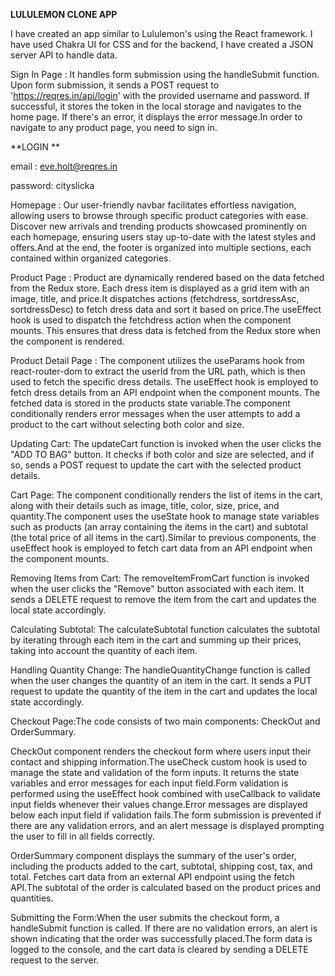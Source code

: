 **LULULEMON CLONE APP**

I have created an app similar to Lululemon's using the React framework. I have used Chakra UI for CSS and for the backend, I have created a JSON server API to handle data.

Sign In Page : It handles form submission using the handleSubmit function. Upon form submission, it sends a POST request to 'https://reqres.in/api/login' with the provided username and password. If successful, it stores the token in the local storage and navigates to the home page. If there's an error, it displays the error message.In order to navigate to any product page, you need to sign in.

**LOGIN **

email : eve.holt@reqres.in

password: cityslicka

Homepage : Our user-friendly navbar facilitates effortless navigation, allowing users to browse through specific product categories with ease.
Discover new arrivals and trending products showcased prominently on each homepage, ensuring users stay up-to-date with the latest styles and offers.And at the end, the footer is organized into multiple sections, each contained within organized categories.

Product Page :  Product are dynamically rendered based on the data fetched from the Redux store. Each dress item is displayed as a grid item with an image, title, and price.It dispatches actions (fetchdress, sortdressAsc, sortdressDesc) to fetch dress data and sort it based on price.The useEffect hook is used to dispatch the fetchdress action when the component mounts. This ensures that dress data is fetched from the Redux store when the component is rendered.

Product Detail Page :  The component utilizes the useParams hook from react-router-dom to extract the userId from the URL path, which is then used to fetch the specific dress details. The useEffect hook is employed to fetch dress details from an API endpoint when the component mounts. The fetched data is stored in the products state variable.The component conditionally renders error messages when the user attempts to add a product to the cart without selecting both color and size.

Updating Cart: The updateCart function is invoked when the user clicks the "ADD TO BAG" button. It checks if both color and size are selected, and if so, sends a POST request to update the cart with the selected product details.

Cart Page: The component conditionally renders the list of items in the cart, along with their details such as image, title, color, size, price, and quantity.The component uses the useState hook to manage state variables such as products (an array containing the items in the cart) and subtotal (the total price of all items in the cart).Similar to previous components, the useEffect hook is employed to fetch cart data from an API endpoint when the component mounts.

Removing Items from Cart: The removeItemFromCart function is invoked when the user clicks the "Remove" button associated with each item. It sends a DELETE request to remove the item from the cart and updates the local state accordingly.

Calculating Subtotal: The calculateSubtotal function calculates the subtotal by iterating through each item in the cart and summing up their prices, taking into account the quantity of each item.

Handling Quantity Change: The handleQuantityChange function is called when the user changes the quantity of an item in the cart. It sends a PUT request to update the quantity of the item in the cart and updates the local state accordingly.

Checkout Page:The code consists of two main components: CheckOut and OrderSummary.

CheckOut component renders the checkout form where users input their contact and shipping information.The useCheck custom hook is used to manage the state and validation of the form inputs. It returns the state variables and error messages for each input field.Form validation is performed using the useEffect hook combined with useCallback to validate input fields whenever their values change.Error messages are displayed below each input field if validation fails.The form submission is prevented if there are any validation errors, and an alert message is displayed prompting the user to fill in all fields correctly.

OrderSummary component displays the summary of the user's order, including the products added to the cart, subtotal, shipping cost, tax, and total. Fetches cart data from an external API endpoint using the fetch API.The subtotal of the order is calculated based on the product prices and quantities.

Submitting the Form:When the user submits the checkout form, a handleSubmit function is called. If there are no validation errors, an alert is shown indicating that the order was successfully placed.The form data is logged to the console, and the cart data is cleared by sending a DELETE request to the server.
